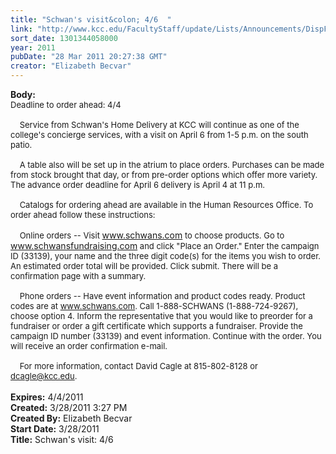 ```yaml
---
title: "Schwan's visit&colon; 4/6  "
link: "http://www.kcc.edu/FacultyStaff/update/Lists/Announcements/DispForm.aspx?ID=189"
sort_date: 1301344058000
year: 2011
pubDate: "28 Mar 2011 20:27:38 GMT"
creator: "Elizabeth Becvar"
---
```


<div><b>Body:</b> <div class=ExternalClass6FC4327008E84B7EB77976051DD3768A>
<div><font size=2>Deadline to order ahead: 4/4 <br> <br>    Service from Schwan's Home Delivery at KCC will continue as one of the college's concierge services, with a visit on April 6 from 1-5 p.m. on the south patio.</font></div><font size=2>
<div><br>    A table also will be set up in the atrium to place orders. Purchases can be made from stock brought that day, or from pre-order options which offer more variety. The advance order deadline for April 6 delivery is April 4 at 11 p.m. </div>
<div><br>    Catalogs for ordering ahead are available in the Human Resources Office. To order ahead follow these instructions:</div>
<div><br>    Online orders -- Visit </font><a href="http://www.schwans.com/">www.schwans.com</a><font size=2> to choose products. Go to </font><a href="http://www.schwansfundraising.com/">www.schwansfundraising.com</a><font size=2> and click &quot;Place an Order.&quot; Enter the campaign ID (33139), your name and the three digit code(s) for the items you wish to order. An estimated order total will be provided. Click submit. There will be a confirmation page with a summary. </font></div><font size=2>
<div><br>    Phone orders -- Have event information and product codes ready. Product codes are at </font><font size=2><a href="http://www.schwans.com/">www.schwans.com</a></font><font size=2>. Call 1-888-SCHWANS (1-888-724-9267), choose option 4. Inform the representative that you would like to preorder for a fundraiser or order a gift certificate which supports a fundraiser. Provide the campaign ID number (33139) and event information. Continue with the order. You will receive an order confirmation e-mail.</font></div>
<div><font size=2><br>    For more information, contact David Cagle at 815-802-8128 or <a href="mailto:dcagle@kcc.edu">dcagle@kcc.edu</a></font><font size=2>. </font></div>
<div><font size=2></font> </div></div></div>
<div><b>Expires:</b> 4/4/2011</div>
<div><b>Created:</b> 3/28/2011 3:27 PM</div>
<div><b>Created By:</b> Elizabeth Becvar</div>
<div><b>Start Date:</b> 3/28/2011</div>
<div><b>Title:</b> Schwan&#39;s visit: 4/6  </div>
